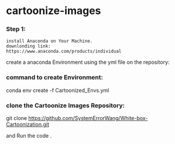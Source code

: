 # cartoonize-images
### Step 1: 
    install Anaconda on Your Machine.
    downlonding link:
    https://www.anaconda.com/products/individual
create a anaconda Environment using the yml file on the repository:
### command to create Environment:
conda env create -f Cartoonized_Envs.yml

### clone the Cartoonize Images Repository:

git clone https://github.com/SystemErrorWang/White-box-Cartoonization.git

and Run the code .
